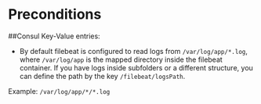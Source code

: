 # Preconditions

##Consul Key-Value entries:
* By default filebeat is configured to read logs from `/var/log/app/*.log`, where `/var/log/app` is the mapped directory inside the filebeat container. If you have logs inside subfolders or a different structure, you can define the path by the key `/filebeat/logsPath`.

Example: `/var/log/app/*/*.log`